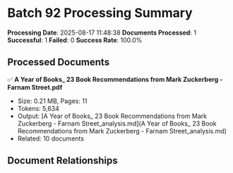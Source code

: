 # Batch 92 Processing Summary

**Processing Date**: 2025-08-17 11:48:38
**Documents Processed**: 1
**Successful**: 1
**Failed**: 0
**Success Rate**: 100.0%

## Processed Documents

✅ **A Year of Books_ 23 Book Recommendations from Mark Zuckerberg - Farnam Street.pdf**
   - Size: 0.21 MB, Pages: 11
   - Tokens: 5,634
   - Output: [A Year of Books_ 23 Book Recommendations from Mark Zuckerberg - Farnam Street_analysis.md](A Year of Books_ 23 Book Recommendations from Mark Zuckerberg - Farnam Street_analysis.md)
   - Related: 10 documents

## Document Relationships
